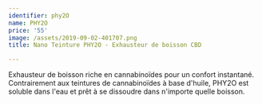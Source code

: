 ```yaml
---
identifier: phy2O
name: PHY2O
price: '55'
image: /assets/2019-09-02-401707.png
title: Nano Teinture PHY2O - Exhausteur de boisson CBD

---
```

Exhausteur de boisson riche en cannabinoïdes pour un confort instantané.
Contrairement aux teintures de cannabinoïdes à base d'huile, PHY2O est soluble dans l'eau et prêt à se dissoudre dans n'importe quelle boisson.